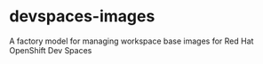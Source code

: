 # devspaces-images
A factory model for managing workspace base images for Red Hat OpenShift Dev Spaces
